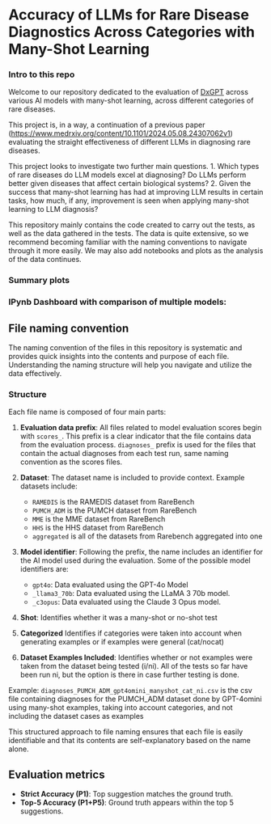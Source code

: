 # Accuracy of LLMs for Rare Disease Diagnostics Across Categories with Many-Shot Learning

### Intro to this repo

Welcome to our repository dedicated to the evaluation of [DxGPT](https://dxgpt.app/) across various AI models with many-shot learning, across different categories of rare diseases. 

This project is, in a way, a continuation of a previous paper (https://www.medrxiv.org/content/10.1101/2024.05.08.24307062v1) evaluating the straight effectiveness of different LLMs in diagnosing rare diseases.

This project looks to investigate two further main questions. 1. Which types of rare diseases do LLM models excel at diagnosing? Do LLMs perform better given diseases that affect certain biological systems? 2. Given the success that many-shot learning has had at improving LLM results in certain tasks, how much, if any, improvement is seen when applying many-shot learning to LLM diagnosis?

This repository mainly contains the code created to carry out the tests, as well as the data gathered in the tests. The data is quite extensive, so we recommend becoming familiar with the naming conventions to navigate through it more easily. We may also add notebooks and plots as the analysis of the data continues.

### Summary plots



### IPynb Dashboard with comparison of multiple models:


## File naming convention

The naming convention of the files in this repository is systematic and provides quick insights into the contents and purpose of each file. Understanding the naming structure will help you navigate and utilize the data effectively.

### Structure

Each file name is composed of four main parts:

1. **Evaluation data prefix**: All files related to model evaluation scores begin with `scores_`. This prefix is a clear indicator that the file contains data from the evaluation 
process. `diagnoses_` prefix is used for the files that contain the actual diagnoses from each test run, same naming convention as the scores files.

2. **Dataset**: The dataset name is included to provide context. Example datasets include:
    - `RAMEDIS` is the RAMEDIS dataset from RareBench 
    - `PUMCH_ADM` is the PUMCH dataset from RareBench
    - `MME` is the MME dataset from RareBench
    - `HHS` is the HHS dataset from RareBench
    - `aggregated` is all of the datasets from Rarebench aggregated into one

3. **Model identifier**: Following the prefix, the name includes an identifier for the AI model used during the evaluation. Some of the possible model identifiers are:
   - `gpt4o`: Data evaluated using the GPT-4o Model
   - `_llama3_70b`: Data evaluated using the LLaMA 3 70b model.
   - `_c3opus`: Data evaluated using the Claude 3 Opus model.
4. **Shot**: Identifies whether it was a many-shot or no-shot test
5. **Categorized** Identifies if categories were taken into account when generating examples or if examples were general (cat/nocat)
6. **Dataset Examples Included**: Identifies whether or not examples were taken from the dataset being tested (i/ni). All of the tests so far have been run ni, but the option is there in case further testing is done.

Example: `diagnoses_PUMCH_ADM_gpt4omini_manyshot_cat_ni.csv` is the csv file containing diagnoses for the PUMCH_ADM dataset done by GPT-4omini using many-shot examples, taking into account categories, and not including the dataset cases as examples

This structured approach to file naming ensures that each file is easily identifiable and that its contents are self-explanatory based on the name alone.

## Evaluation metrics

- **Strict Accuracy (P1)**: Top suggestion matches the ground truth.
- **Top-5 Accuracy (P1+P5)**: Ground truth appears within the top 5 suggestions.


